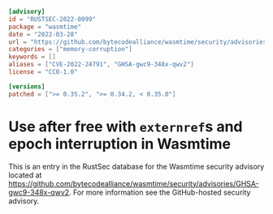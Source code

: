 ```toml
[advisory]
id = "RUSTSEC-2022-0099"
package = "wasmtime"
date = "2022-03-28"
url = "https://github.com/bytecodealliance/wasmtime/security/advisories/GHSA-gwc9-348x-qwv2"
categories = ["memory-corruption"]
keywords = []
aliases = ["CVE-2022-24791", "GHSA-gwc9-348x-qwv2"]
license = "CC0-1.0"

[versions]
patched = [">= 0.35.2", ">= 0.34.2, < 0.35.0"]
```

#  Use after free with `externref`s and epoch interruption in Wasmtime

This is an entry in the RustSec database for the Wasmtime security advisory
located at
https://github.com/bytecodealliance/wasmtime/security/advisories/GHSA-gwc9-348x-qwv2.
For more information see the GitHub-hosted security advisory.
